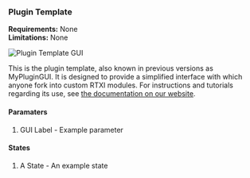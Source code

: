 ### Plugin Template

**Requirements:** None  
**Limitations:** None  

![Plugin Template GUI](plugin-template.png)

<!--start-->
This is the plugin template, also known in previous versions as MyPluginGUI. It is designed to provide a simplified interface with which anyone fork into custom RTXI modules. For instructions and tutorials regarding its use, see [the documentation on our website](http://rtxi.org/docs/tutorials/2015/04/15/understanding-plugin-template/). 
<!--end-->

#### Paramaters
1. GUI Label - Example parameter

#### States
1. A State - An example state
